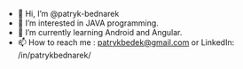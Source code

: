 - 👋 Hi, I’m @patryk-bednarek
- 👀 I’m interested in JAVA programming.
- 🌱 I’m currently learning Android and Angular.
- 📫 How to reach me : patrykbedek@gmail.com or LinkedIn: /in/patrykbednarek/
                        

<!---
patryk-bednarek/patryk-bednarek is a ✨ special ✨ repository because its `README.md` (this file) appears on your GitHub profile.
You can click the Preview link to take a look at your changes.
--->
